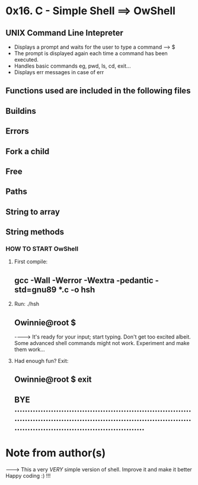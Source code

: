 # 0x16. C - Simple Shell ==> OwShell

## UNIX Command Line Intepreter
- Displays a prompt and waits for the user to type a command --> $
- The prompt is displayed again each time a command has been executed.
- Handles basic commands eg, pwd, ls, cd, exit...
- Displays err messages in case of err

## Functions used are included in the following files
  ## Buildins
  ## Errors
  ## Fork a child
  ## Free
  ## Paths
  ## String to array
  ## String methods

### HOW TO START OwShell
1. First compile:

      ## gcc -Wall -Werror -Wextra -pedantic -std=gnu89 *.c -o hsh

2. Run: ./hsh

      ## Owinnie@root $ 
      
      ----> It's ready for your input; start typing. Don't get too excited albeit. Some advanced
            shell commands might not work. Experiment and make them work...
            
3. Had enough fun? Exit:

      ## Owinnie@root $ exit
      
      
      ## BYE ..........................................................................................................................................................................................


# Note from author(s)
---> This a very <em>VERY</em> simple version of shell. Improve it and make it better 
                   Happy coding :) !!!
